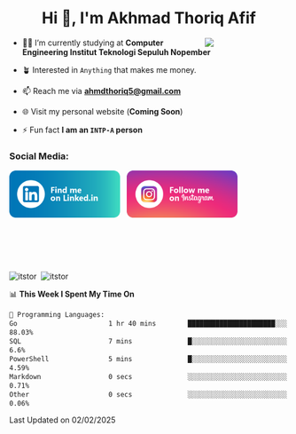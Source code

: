 <h1 align="center">Hi 👋, I'm Akhmad Thoriq Afif</h1>

<img align="right" src="https://i.giphy.com/media/VbnUQpnihPSIgIXuZv/giphy.webp" style="width:30%;">

- 👨‍🎓 I’m currently studying at **Computer Engineering Institut Teknologi Sepuluh Nopember**

- 🪴 Interested in `Anything` that makes me money.

- 📫 Reach me via **ahmdthoriq5@gmail.com**

- 🌐 Visit my personal website (**Coming Soon**)

- ⚡ Fun fact **I am an `INTP-A` person**

<h3 align="left">Social Media:</h3>
<p align="left">
<a href="https://linkedin.com/in/akhmad-thoriq-afif" target="_blank"><img align="center" src="./images/linkedin.png" alt="akhmad-thoriq-afif" width="200" /></a>&nbsp;&nbsp;
<a href="https://instagram.com/ahmdthoriq_" target="_blank"><img align="center" src="./images/instagram.png" alt="ahmdthoriq_"width="200" /></a>
</p>
</br>
</br>
</br>
</br>
<p><img align="center" src="https://github-readme-stats.vercel.app/api?username=itstor&show_icons=true&locale=en&theme=nord" alt="itstor" height="170"/>&nbsp;&nbsp;<img align="center" src="https://github-readme-stats.vercel.app/api/top-langs?username=itstor&show_icons=true&locale=en&layout=compact&theme=nord" alt="itstor" height="170" /></p>

<!--START_SECTION:waka-->
📊 **This Week I Spent My Time On** 

```text
💬 Programming Languages: 
Go                       1 hr 40 mins        ██████████████████████░░░   88.03% 
SQL                      7 mins              █░░░░░░░░░░░░░░░░░░░░░░░░   6.6% 
PowerShell               5 mins              █░░░░░░░░░░░░░░░░░░░░░░░░   4.59% 
Markdown                 0 secs              ░░░░░░░░░░░░░░░░░░░░░░░░░   0.71% 
Other                    0 secs              ░░░░░░░░░░░░░░░░░░░░░░░░░   0.06%

```


 Last Updated on 02/02/2025
<!--END_SECTION:waka-->
